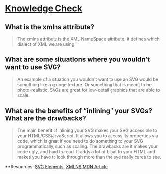 # [Knowledge Check](https://www.theodinproject.com/lessons/node-path-intermediate-html-and-css-svgA)

## What is the xmlns attribute?

> The xmlns attribute is the XML NameSpace attribute. It defines which dialect of XML we are using.

## What are some situations where you wouldn’t want to use SVG?

> An example of a situation you wouldn't want to use an SVG would be something like a grunge texture. Or something that is meant to be photo-realistic. SVGs are great for low-detail graphics that are able to scale.

## What are the benefits of “inlining” your SVGs? What are the drawbacks?

> The main benefit of inlining your SVG makes your SVG accessible to your HTML/CSS/JavaScript. It allows you to access its properties via code, which is great if you need to do something to your SVG programmatically, such as scaling. The drawbacks are it makes your code ugly, and hard to read. It adds a lot of bloat to your HTML and makes you have to look through more than the eye really cares to see.

**Resources: [SVG Elements](https://developer.mozilla.org/en-US/docs/Web/SVG/Element), [XMLNS MDN Article](https://www.theodinproject.com/lessons/node-path-intermediate-html-and-css-svg#:~:text=this%20excellent%20MDN%20article)